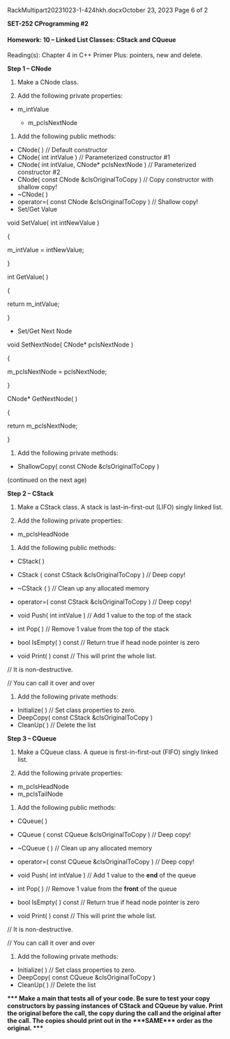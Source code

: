 RackMultipart20231023-1-424hkh.docxOctober 23, 2023 Page 6 of 2

**SET-252 CProgramming #2**

#### Homework: 10 – Linked List Classes: CStack and CQueue

Reading(s): Chapter 4 in C++ Primer Plus: pointers, new and delete.

**Step 1 – CNode**

1. Make a CNode class.

1. Add the following private properties:

- m\_intValue

  - m\_pclsNextNode

1. Add the following public methods:

- CNode( ) // Default constructor
- CNode( int intValue ) // Parameterized constructor #1
- CNode( int intValue, CNode\* pclsNextNode ) // Parameterized constructor #2
- CNode( const CNode &clsOriginalToCopy ) // Copy constructor with shallow copy!
- ~CNode( )
- operator=( const CNode &clsOriginalToCopy ) // Shallow copy!
- Set/Get Value

void SetValue( int intNewValue )

{

m\_intValue = intNewValue;

}

int GetValue( )

{

return m\_intValue;

}

- Set/Get Next Node

void SetNextNode( CNode\* pclsNextNode )

{

m\_pclsNextNode = pclsNextNode;

}

CNode\* GetNextNode( )

{

return m\_pclsNextNode;

}

1. Add the following private methods:

- ShallowCopy( const CNode &clsOriginalToCopy )

(continued on the next age)

**Step 2 – CStack**

1. Make a CStack class. A stack is last-in-first-out (LIFO) singly linked list.

1. Add the following private properties:

  - m\_pclsHeadNode

1. Add the following public methods:

- CStack( )
- CStack ( const CStack &clsOriginalToCopy ) // Deep copy!
- ~CStack ( ) // Clean up any allocated memory
- operator=( const CStack &clsOriginalToCopy ) // Deep copy!

- void Push( int intValue ) // Add 1 value to the top of the stack
- int Pop( ) // Remove 1 value from the top of the stack
- bool IsEmpty( ) const // Return true if head node pointer is zero
- void Print( ) const // This will print the whole list.

// It is non-destructive.

// You can call it over and over

1. Add the following private methods:

- Initialize( ) // Set class properties to zero.
- DeepCopy( const CStack &clsOriginalToCopy )
- CleanUp( ) // Delete the list

**Step 3 – CQueue**

1. Make a CQueue class. A queue is first-in-first-out (FIFO) singly linked list.

1. Add the following private properties:

  - m\_pclsHeadNode
  - m\_pclsTailNode

1. Add the following public methods:

- CQueue( )
- CQueue ( const CQueue &clsOriginalToCopy ) // Deep copy!
- ~CQueue ( ) // Clean up any allocated memory
- operator=( const CQueue &clsOriginalToCopy ) // Deep copy!

- void Push( int intValue ) // Add 1 value to the **end** of the queue
- int Pop( ) // Remove 1 value from the **front** of the queue
- bool IsEmpty( ) const // Return true if head node pointer is zero
- void Print( ) const // This will print the whole list.

// It is non-destructive.

// You can call it over and over

1. Add the following private methods:

- Initialize( ) // Set class properties to zero.
- DeepCopy( const CQueue &clsOriginalToCopy )
- CleanUp( ) // Delete the list

**\*\*\* Make a main that tests all of your code. Be sure to test your copy constructors by passing instances of CStack and CQueue by value. Print the original before the call, the copy during the call and the original after the call. The copies should print out in the \*\*\*SAME\*\*\* order as the original. \*\*\***